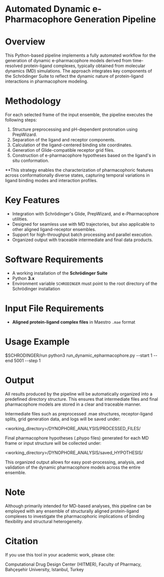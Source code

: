 # Automated Dynamic e-Pharmacophore Generation Pipeline

# Overview
This Python-based pipeline implements a fully automated workflow for the generation of dynamic e-pharmacophore models derived from time-resolved protein-ligand complexes, typically obtained from molecular dynamics (MD) simulations. The approach integrates key components of the Schrödinger Suite to reflect the dynamic nature of protein-ligand interactions in pharmacophore modeling.

# Methodology
For each selected frame of the input ensemble, the pipeline executes the following steps:

1. Structure preprocessing and pH-dependent protonation using PrepWizard.
2. Separation of the ligand and receptor components.
3. Calculation of the ligand-centered binding site coordinates.
4. Generation of Glide-compatible receptor grid files.
5. Construction of e-pharmacophore hypotheses based on the ligand's in situ conformation.

**This strategy enables the characterization of pharmacophoric features across conformationally diverse states, capturing temporal variations in ligand binding modes and interaction profiles.

# Key Features
- Integration with Schrödinger's Glide, PrepWizard, and e-Pharmacophore utilities.
- Designed for seamless use with MD trajectories, but also applicable to other aligned ligand-receptor ensembles.
- Support for high-throughput batch processing and parallel execution.
- Organized output with traceable intermediate and final data products.

# Software Requirements
- A working installation of the **Schrödinger Suite**
- Python **3.x**
- Environment variable `SCHRODINGER` must point to the root directory of the Schrödinger installation  

# Input File Requirements
- **Aligned protein-ligand complex files** in Maestro `.mae` format

# Usage Example

$SCHRODINGER/run python3 run_dynamic_epharmacophore.py --start 1 --end 5001 --step 1

# Output
All results produced by the pipeline will be automatically organized into a predefined directory structure. This ensures that intermediate files and final pharmacophore models are stored in a clear and traceable manner.

Intermediate files such as preprocessed .mae structures, receptor-ligand splits, grid generation data, and logs will be saved under:

<working_directory>/DYNOPHORE_ANALYSIS/PROCESSED_FILES/

Final pharmacophore hypotheses (.phypo files) generated for each MD frame or input structure will be collected under:

<working_directory>/DYNOPHORE_ANALYSIS/saved_HYPOTHESIS/

This organized output allows for easy post-processing, analysis, and validation of the dynamic pharmacophore models across the entire ensemble.

# Note
Although primarily intended for MD-based analyses, this pipeline can be employed with any ensemble of structurally aligned protein-ligand complexes to investigate the pharmacophoric implications of binding flexibility and structural heterogeneity.

# Citation
If you use this tool in your academic work, please cite:

Computational Drug Design Center (HITMER), Faculty of Pharmacy, Bahçeşehir University, Istanbul, Turkey
